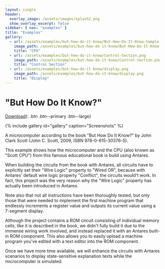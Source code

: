 ```yaml
---
layout: single
header:
  overlay_image: /assets/images/splash2.png
  show_overlay_excerpt: false
sidebar: { nav: "examples" }
title: "Examples"
gallery:
  - url: /assets/examples/but-how-do-it-know/But-How-Do-It-Know-Sample.png
    image_path: /assets/examples/but-how-do-it-know/But-How-Do-It-Know-Sample.png
    title: "CPU"
  - url: /assets/examples/but-how-do-it-know/Control-Section.png
    image_path: /assets/examples/but-how-do-it-know/Control-Section.png
    title: "Control Section"
  - url: /assets/examples/but-how-do-it-know/display.png
    image_path: /assets/examples/but-how-do-it-know/display.png
    title: "Display"
---
```


# "But How Do It Know?"

[Download](https://github.com/flandreas/antares/releases/download/v1.13.0/But.How.Do.It.Know.acp){: 
.btn .btn--primary .btn--large}

{% include gallery id="gallery" caption="Screenshots" %}

A microcomputer according to the book "But How Do It Know?" by John Clark Scott (John C. Scott, 2009, ISBN 978-0-615-30376-5).

This example shows how the microcomputer and the CPU (also known as "Scott CPU") from this famous educational book is build using Antares.

When building the circuits from the book with Antares, all circuits have to explicitly set their "Wire Logic" property to "Wired OR", because with Antares' default wire logic property "Conflict", the circuits would't work. In fact, this project was the very reason why the "Wire Logic" property has actually been introduced in Antares.

Note also that not all instructions have been thoroughly tested, but only those that were needed to implement the first machine program that endlessly increments a register value and outputs its current value using a 7-segment display.

Although the project contains a ROM circuit consisting of individual memory cells, like it is described in the book, we didn't fully build it due to the immense wiring work involved, and instead replaced it with an Antares built-in ROM component. This also allows you to easily upload a machine program you've edited with a text editor into the ROM component.

Once we have more time available, we will enhance the circuits with Antares scenarios to display state-sensitive explanation texts while the microcomputer is simulated.
